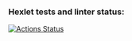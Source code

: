 ### Hexlet tests and linter status:
[![Actions Status](https://github.com/julia-trevgoda/java-project-78/workflows/hexlet-check/badge.svg)](https://github.com/julia-trevgoda/java-project-78/actions)